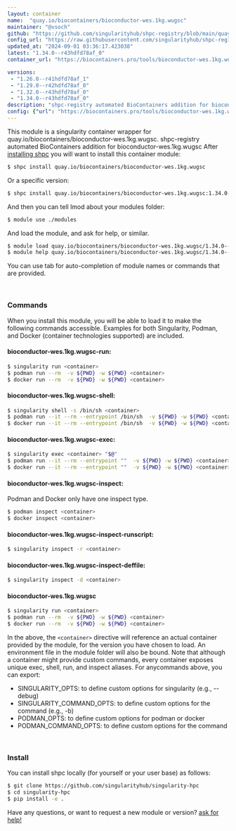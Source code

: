 ```yaml
---
layout: container
name:  "quay.io/biocontainers/bioconductor-wes.1kg.wugsc"
maintainer: "@vsoch"
github: "https://github.com/singularityhub/shpc-registry/blob/main/quay.io/biocontainers/bioconductor-wes.1kg.wugsc/container.yaml"
config_url: "https://raw.githubusercontent.com/singularityhub/shpc-registry/main/quay.io/biocontainers/bioconductor-wes.1kg.wugsc/container.yaml"
updated_at: "2024-09-01 03:36:17.423038"
latest: "1.34.0--r43hdfd78af_0"
container_url: "https://biocontainers.pro/tools/bioconductor-wes.1kg.wugsc"

versions:
 - "1.26.0--r41hdfd78af_1"
 - "1.29.0--r42hdfd78af_0"
 - "1.32.0--r43hdfd78af_0"
 - "1.34.0--r43hdfd78af_0"
description: "shpc-registry automated BioContainers addition for bioconductor-wes.1kg.wugsc"
config: {"url": "https://biocontainers.pro/tools/bioconductor-wes.1kg.wugsc", "maintainer": "@vsoch", "description": "shpc-registry automated BioContainers addition for bioconductor-wes.1kg.wugsc", "latest": {"1.34.0--r43hdfd78af_0": "sha256:2f7bd25c9c1b2c143ee8078def0dbbbf14786b86253d9c39388a169f9488f106"}, "tags": {"1.26.0--r41hdfd78af_1": "sha256:ae22077dd3067c8096cc7c6d9ad0a9cdfd197f34c3ce98cc1664e3fcc17d957a", "1.29.0--r42hdfd78af_0": "sha256:c4d6811b7ea65754b1bcc8a362bdab326efcb415a32f3cb867e2dededf734d1f", "1.32.0--r43hdfd78af_0": "sha256:abe95034ede9d65c9c03c8517eda9c64ed08e06242382ebb898358cd38dac0ff", "1.34.0--r43hdfd78af_0": "sha256:2f7bd25c9c1b2c143ee8078def0dbbbf14786b86253d9c39388a169f9488f106"}, "docker": "quay.io/biocontainers/bioconductor-wes.1kg.wugsc"}
---
```


This module is a singularity container wrapper for quay.io/biocontainers/bioconductor-wes.1kg.wugsc.
shpc-registry automated BioContainers addition for bioconductor-wes.1kg.wugsc
After [installing shpc](#install) you will want to install this container module:


```bash
$ shpc install quay.io/biocontainers/bioconductor-wes.1kg.wugsc
```

Or a specific version:

```bash
$ shpc install quay.io/biocontainers/bioconductor-wes.1kg.wugsc:1.34.0--r43hdfd78af_0
```

And then you can tell lmod about your modules folder:

```bash
$ module use ./modules
```

And load the module, and ask for help, or similar.

```bash
$ module load quay.io/biocontainers/bioconductor-wes.1kg.wugsc/1.34.0--r43hdfd78af_0
$ module help quay.io/biocontainers/bioconductor-wes.1kg.wugsc/1.34.0--r43hdfd78af_0
```

You can use tab for auto-completion of module names or commands that are provided.

<br>

### Commands

When you install this module, you will be able to load it to make the following commands accessible.
Examples for both Singularity, Podman, and Docker (container technologies supported) are included.

#### bioconductor-wes.1kg.wugsc-run:

```bash
$ singularity run <container>
$ podman run --rm  -v ${PWD} -w ${PWD} <container>
$ docker run --rm  -v ${PWD} -w ${PWD} <container>
```

#### bioconductor-wes.1kg.wugsc-shell:

```bash
$ singularity shell -s /bin/sh <container>
$ podman run --it --rm --entrypoint /bin/sh  -v ${PWD} -w ${PWD} <container>
$ docker run --it --rm --entrypoint /bin/sh  -v ${PWD} -w ${PWD} <container>
```

#### bioconductor-wes.1kg.wugsc-exec:

```bash
$ singularity exec <container> "$@"
$ podman run --it --rm --entrypoint ""  -v ${PWD} -w ${PWD} <container> "$@"
$ docker run --it --rm --entrypoint ""  -v ${PWD} -w ${PWD} <container> "$@"
```

#### bioconductor-wes.1kg.wugsc-inspect:

Podman and Docker only have one inspect type.

```bash
$ podman inspect <container>
$ docker inspect <container>
```

#### bioconductor-wes.1kg.wugsc-inspect-runscript:

```bash
$ singularity inspect -r <container>
```

#### bioconductor-wes.1kg.wugsc-inspect-deffile:

```bash
$ singularity inspect -d <container>
```



#### bioconductor-wes.1kg.wugsc

```bash
$ singularity run <container>
$ podman run --rm  -v ${PWD} -w ${PWD} <container>
$ docker run --rm  -v ${PWD} -w ${PWD} <container>
```


In the above, the `<container>` directive will reference an actual container provided
by the module, for the version you have chosen to load. An environment file in the
module folder will also be bound. Note that although a container
might provide custom commands, every container exposes unique exec, shell, run, and
inspect aliases. For anycommands above, you can export:

 - SINGULARITY_OPTS: to define custom options for singularity (e.g., --debug)
 - SINGULARITY_COMMAND_OPTS: to define custom options for the command (e.g., -b)
 - PODMAN_OPTS: to define custom options for podman or docker
 - PODMAN_COMMAND_OPTS: to define custom options for the command

<br>

### Install

You can install shpc locally (for yourself or your user base) as follows:

```bash
$ git clone https://github.com/singularityhub/singularity-hpc
$ cd singularity-hpc
$ pip install -e .
```

Have any questions, or want to request a new module or version? [ask for help!](https://github.com/singularityhub/singularity-hpc/issues)